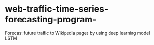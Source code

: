 # web-traffic-time-series-forecasting-program-
Forecast future traffic to Wikipedia pages by using deep learning model LSTM
